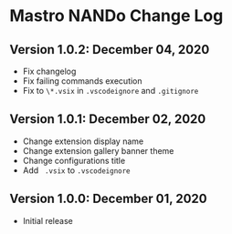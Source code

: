 # Mastro NANDo Change Log

## Version 1.0.2: December 04, 2020
* Fix changelog
* Fix failing commands execution
* Fix to `\*.vsix` in `.vscodeignore` and `.gitignore`

## Version 1.0.1: December 02, 2020
* Change extension display name
* Change extension gallery banner theme
* Change configurations title
* Add ` .vsix` to `.vscodeignore`

## Version 1.0.0: December 01, 2020
* Initial release
